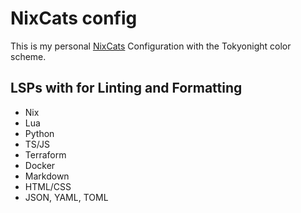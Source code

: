 # NixCats config

This is my personal [NixCats](https://github.com/BirdeeHub/nixCats-nvim) Configuration with the Tokyonight color scheme.

## LSPs with for Linting and Formatting

- Nix
- Lua
- Python
- TS/JS
- Terraform
- Docker
- Markdown
- HTML/CSS
- JSON, YAML, TOML

